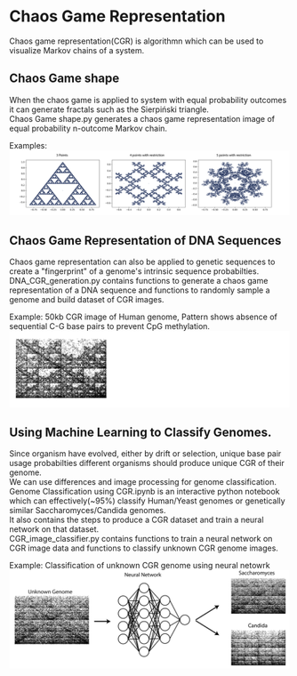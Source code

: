 # Chaos Game Representation
Chaos game representation(CGR) is algorithmn which can be used to visualize Markov chains of a system.

## Chaos Game shape
When the chaos game is applied to system with equal probability outcomes it can generate fractals such as the Sierpiński triangle.<br>
Chaos Game shape.py generates a chaos game representation image of equal probability n-outcome Markov chain.<br>

Examples:<br>
![examples](https://github.com/WillCheney/Chaos-Game-Representation/blob/master/Chaos%20Game%20example-01.png)


## Chaos Game Representation of DNA Sequences
Chaos game representation can also be applied to genetic sequences to create a "fingerprint" of a genome's intrinsic sequence probabilties.<br>
DNA_CGR_generation.py contains functions to generate a chaos game representation of a DNA sequence and functions to randomly sample a genome and build dataset of CGR images.<br>

Example: 50kb CGR image of Human genome, Pattern shows absence of sequential C-G base pairs to prevent CpG methylation.<br>
![examples](https://github.com/WillCheney/Chaos-Game-Representation/blob/master/human%20genomeII-01.png)

## Using Machine Learning to Classify Genomes.
Since organism have evolved, either by drift or selection, unique base pair usage probabilties different organisms should produce unique CGR of their genome.<br>
We can use differences and image processing for genome classification.<br>
Genome Classification using CGR.ipynb is an interactive python notebook which can effectively(~95%) classify Human/Yeast genomes or genetically similar Saccharomyces/Candida genomes.<br>
It also contains the steps to produce a CGR dataset and train a neural network on that dataset.<br>
CGR_image_classifier.py contains functions to train a neural network on CGR image data and functions to classify unknown CGR genome images.<br>


Example: Classification of unknown CGR genome using neural netowrk
![examples](https://github.com/WillCheney/Chaos-Game-Representation/blob/master/Neural%20netowrk.png)
